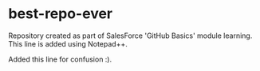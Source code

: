 # best-repo-ever
Repository created as part of SalesForce 'GitHub Basics' module learning.
This line is added using Notepad++.

Added this line for confusion :).

